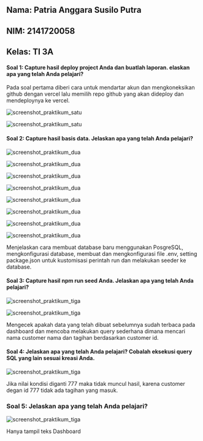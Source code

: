 ## Nama: Patria Anggara Susilo Putra
## NIM: 2141720058
## Kelas: TI 3A

#### Soal 1: Capture hasil deploy project Anda dan buatlah laporan. elaskan apa yang telah Anda pelajari?

Pada soal pertama diberi cara untuk mendartar akun dan mengkoneksikan github dengan vercel lalu memilih repo github yang akan dideploy dan mendeploynya ke vercel.

![screenshot_praktikum_satu](/assets/praktikum_satu/1.png)

![screenshot_praktikum_satu](/assets/praktikum_satu/2.png)

#### Soal 2: Capture hasil basis data. Jelaskan apa yang telah Anda pelajari?

![screenshot_praktikum_dua](/assets/praktikum_dua/3.png)

![screenshot_praktikum_dua](/assets/praktikum_dua/4.png)

![screenshot_praktikum_dua](/assets/praktikum_dua/5.png)

![screenshot_praktikum_dua](/assets/praktikum_dua/6.png)

![screenshot_praktikum_dua](/assets/praktikum_dua/7.png)

![screenshot_praktikum_dua](/assets/praktikum_dua/8.png)

![screenshot_praktikum_dua](/assets/praktikum_dua/9.png)

![screenshot_praktikum_dua](/assets/praktikum_dua/10.png)

Menjelaskan cara membuat database baru menggunakan PosgreSQL, mengkonfigurasi database, membuat dan mengkonfigurasi file .env, setting package.json untuk kustomisasi perintah run dan melakukan seeder ke database.

#### Soal 3: Capture hasil npm run seed Anda. Jelaskan apa yang telah Anda pelajari?

![screenshot_praktikum_tiga](/assets/praktikum_tiga/11.png)

![screenshot_praktikum_tiga](/assets/praktikum_tiga/12.png)

Mengecek apakah data yang telah dibuat sebelumnya sudah terbaca pada dashboard dan mencoba melakukan query sederhana dimana mencari nama customer nama dan tagihan berdasarkan customer id.

#### Soal 4: Jelaskan apa yang telah Anda pelajari? Cobalah eksekusi query SQL yang lain sesuai kreasi Anda.

![screenshot_praktikum_tiga](/assets/praktikum_tiga/13.png)

Jika nilai kondisi diganti 777 maka tidak muncul hasil, karena customer degan id 777 tidak ada tagihan yang masuk.

### Soal 5: Jelaskan apa yang telah Anda pelajari?

![screenshot_praktikum_tiga](/assets/praktikum_tiga/14.png)

Hanya tampil teks Dashboard